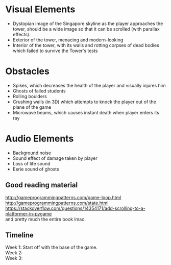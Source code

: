 # Visual Elements
- Dystopian image of the Singapore skyline as the player approaches the tower, should be a wide image so that it can be scrolled (with parallax effects).
- Exterior of the tower, menacing and modern-looking
- Interior of the tower, with its walls and rotting corpses of dead bodies which failed to survive the Tower's tests

# Obstacles
- Spikes, which decreases the health of the player and visually injures him
- Ghosts of failed students
- Rolling boulders
- Crushing walls (in 3D) which attempts to knock the player out of the plane of the game
- Microwave beams, which causes instant death when player enters its ray

# Audio Elements
- Background noise
- Sound effect of damage taken by player
- Loss of life sound
- Eerie sound of ghosts

## Good reading material  
http://gameprogrammingpatterns.com/game-loop.html  
http://gameprogrammingpatterns.com/state.html  
https://stackoverflow.com/questions/14354171/add-scrolling-to-a-platformer-in-pygame  
and pretty much the entire book lmao.  

## Timeline  
Week 1: Start off with the base of the game.  
Week 2:  
Week 3:  
